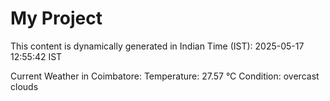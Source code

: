# My Project

This content is dynamically generated in Indian Time (IST): 2025-05-17 12:55:42 IST


Current Weather in Coimbatore:
Temperature: 27.57 °C
Condition: overcast clouds
